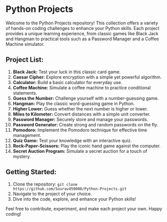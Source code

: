 # Python Projects

Welcome to the Python Projects repository! This collection offers a variety of hands-on coding challenges to enhance your Python skills. Each project provides a unique learning experience, from classic games like Black Jack and Hangman to practical tools such as a Password Manager and a Coffee Machine simulator.

## Project List:

1. **Black Jack:** Test your luck in this classic card game.
2. **Caesar Cipher:** Explore encryption with a simple yet powerful algorithm.
3. **Calculator:** Build a basic calculator for everyday use.
4. **Coffee Machine:** Simulate a coffee machine to practice conditional statements.
5. **Guess the Number:** Challenge yourself with a number-guessing game.
6. **Hangman:** Play the classic word-guessing game in Python.
7. **Higher Lower:** Guess whether the next number is higher or lower.
8. **Miles to Kilometer:** Convert distances with a simple unit converter.
9. **Password Manager:** Securely store and manage your passwords.
10. **Password Generator:** Create strong and random passwords on the fly.
11. **Pomodoro:** Implement the Pomodoro technique for effective time management.
12. **Quiz Game:** Test your knowledge with an interactive quiz.
13. **Rock-Paper-Scissors:** Play the iconic hand game against the computer.
14. **Secret Auction Program:** Simulate a secret auction for a touch of mystery.

## Getting Started:

1. Clone the repository: `git clone https://github.com/Sourav459000/Python-Projects.git`
2. Navigate to the project of your choice.
3. Dive into the code, explore, and enhance your Python skills!

Feel free to contribute, experiment, and make each project your own. Happy coding!
